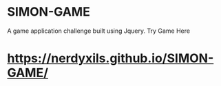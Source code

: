 # SIMON-GAME
A game application challenge built using Jquery.
Try Game Here
# https://nerdyxils.github.io/SIMON-GAME/
